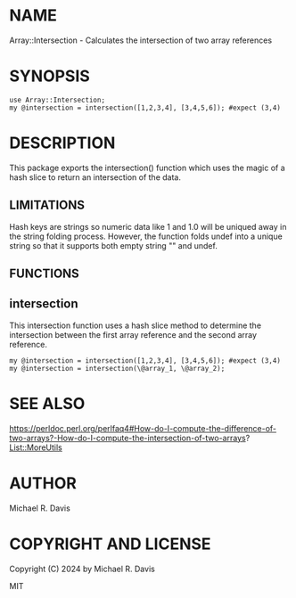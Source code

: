 # NAME

Array::Intersection - Calculates the intersection of two array references

# SYNOPSIS

    use Array::Intersection;
    my @intersection = intersection([1,2,3,4], [3,4,5,6]); #expect (3,4)

# DESCRIPTION

This package exports the intersection() function which uses the magic of a hash slice to return an intersection of the data.

## LIMITATIONS

Hash keys are strings so numeric data like 1 and 1.0 will be uniqued away in the string folding process. However, the function folds undef into a unique string so that it supports both empty string "" and undef.

## FUNCTIONS

## intersection

This intersection function uses a hash slice method to determine the intersection between the first array reference and the second array reference.

    my @intersection = intersection([1,2,3,4], [3,4,5,6]); #expect (3,4)
    my @intersection = intersection(\@array_1, \@array_2);

# SEE ALSO

https://perldoc.perl.org/perlfaq4#How-do-I-compute-the-difference-of-two-arrays?-How-do-I-compute-the-intersection-of-two-arrays?
[List::MoreUtils](https://metacpan.org/pod/List%3A%3AMoreUtils)

# AUTHOR

Michael R. Davis

# COPYRIGHT AND LICENSE

Copyright (C) 2024 by Michael R. Davis

MIT
